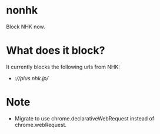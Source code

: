 # nonhk

Block NHK now.

# What does it block?

It currently blocks the following urls from NHK:

- *://plus.nhk.jp/*

# Note

- Migrate to use chrome.declarativeWebRequest instead of chrome.webRequest.
